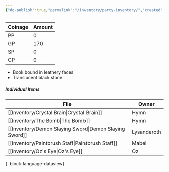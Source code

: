 ```yaml
---
{"dg-publish":true,"permalink":"/inventory/party-inventory/","created":"","updated":""}
---
```


| Coinage | Amount |
| ------- | ------ |
| PP      | 0      |
| GP      | 170     |
| SP      | 0      |
| CP      | 0      |

- Book bound in leathery faces
- Translucent black stone


##### Individual Items 
| File                                                      | Owner       |
| --------------------------------------------------------- | ----------- |
| [[Inventory/Crystal Brain\|Crystal Brain]]             | Hymn        |
| [[Inventory/The Bomb\|The Bomb]]                       | Hymn        |
| [[Inventory/Demon Slaying Sword\|Demon Slaying Sword]] | Lysanderoth |
| [[Inventory/Paintbrush Staff\|Paintbrush Staff]]       | Mabel       |
| [[Inventory/Oz's Eye\|Oz's Eye]]                       | Oz          |

{ .block-language-dataview}
